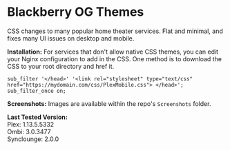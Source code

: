 # Blackberry OG Themes
CSS changes to many popular home theater services. Flat and minimal, and fixes many UI issues on desktop and mobile. 

**Installation:**
For services that don't allow native CSS themes, you can edit your Nginx configuration to add in the CSS. One method is to download the CSS to your root directory and href it.
```
sub_filter '</head>' '<link rel="stylesheet" type="text/css" href="https://mydomain.com/css/PlexMobile.css"> </head>';
sub_filter_once on;
```

**Screenshots:**
Images are available within the repo's `Screenshots` folder.

**Last Tested Version:**
<br/>Plex: 1.13.5.5332
<br/>Ombi: 3.0.3477
<br/>Synclounge: 2.0.0
